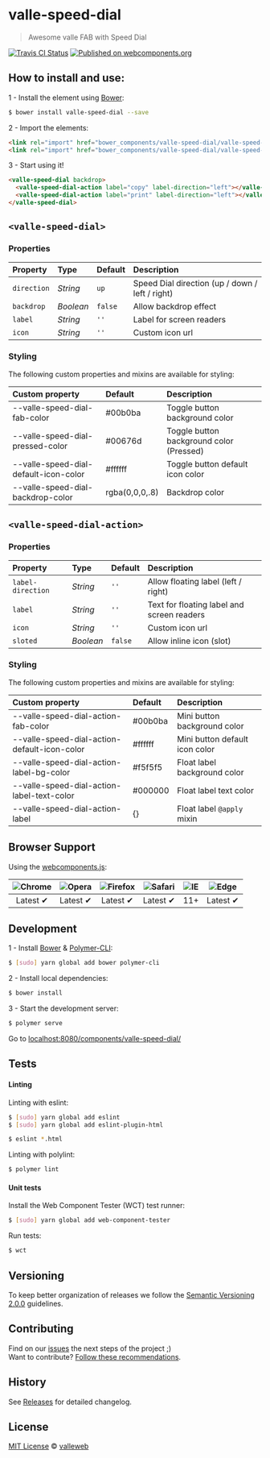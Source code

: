 # valle-speed-dial

> Awesome valle FAB with Speed Dial

[![Travis CI Status](https://travis-ci.org/valleweb/valle-speed-dial.svg?branch=master)](https://travis-ci.org/valleweb/valle-speed-dial)
[![Published on webcomponents.org](https://img.shields.io/badge/webcomponents.org-published-blue.svg)](https://www.webcomponents.org/element/valleweb/valle-speed-dial)

## How to install and use:

1 - Install the element using [Bower](http://bower.io/):

```sh
$ bower install valle-speed-dial --save
```

2 -  Import the elements:

```html
<link rel="import" href="bower_components/valle-speed-dial/valle-speed-dial.html">
<link rel="import" href="bower_components/valle-speed-dial/valle-speed-dial-action.html">
```

3 - Start using it!

<!--
```
<custom-element-demo>
  <template>
    <link rel="import" href="valle-speed-dial.html">
    <link rel="import" href="valle-speed-dial-action.html">
    <style is="custom-style">
      valle-speed-dial-action {
        --valle-speed-dial-action-fab-color: #d4f442;
      }
    </style>
    <next-code-block></next-code-block>
  </template>
</custom-element-demo>
```
-->

```html
<valle-speed-dial backdrop>
  <valle-speed-dial-action label="copy" label-direction="left"></valle-speed-dial-action>
  <valle-speed-dial-action label="print" label-direction="left"></valle-speed-dial-action>
</valle-speed-dial>
```

## `<valle-speed-dial>`

### Properties

Property    | Type        | Default   | Description
:---        |:---         |:---       |:---
`direction` | *String*    | `up`      | Speed Dial direction (up / down / left / right)
`backdrop`  | *Boolean*   | `false`   | Allow backdrop effect
`label`     | *String*    | `''`      | Label for screen readers
`icon`      | *String*    | `''`      | Custom icon url

### Styling

The following custom properties and mixins are available for styling:

Custom property                         | Default        | Description
:---                                    |:---            |:---
--valle-speed-dial-fab-color          | #00b0ba        | Toggle button background color
--valle-speed-dial-pressed-color      | #00676d        | Toggle button background color (Pressed)
--valle-speed-dial-default-icon-color | #ffffff        | Toggle button default icon color
--valle-speed-dial-backdrop-color     | rgba(0,0,0,.8) | Backdrop color

## `<valle-speed-dial-action>`

### Properties

Property          | Type        | Default   | Description
:---              |:---         |:---       |:---
`label-direction` | *String*    | `''`      | Allow floating label (left / right)
`label`           | *String*    | `''`      | Text for  floating label and screen readers
`icon`            | *String*    | `''`      | Custom icon url
`sloted`          | *Boolean*   | `false`   | Allow inline icon (slot)

### Styling

The following custom properties and mixins are available for styling:

Custom property                                | Default  | Description
:---                                           |:---      |:---
--valle-speed-dial-action-fab-color          | #00b0ba  | Mini button background color
--valle-speed-dial-action-default-icon-color | #ffffff  | Mini button default icon color
--valle-speed-dial-action-label-bg-color     | #f5f5f5  | Float label background color
--valle-speed-dial-action-label-text-color   | #000000  | Float label text color
--valle-speed-dial-action-label              | {}       | Float label `@apply` mixin

## Browser Support

Using the [webcomponents.js](https://github.com/WebComponents/webcomponentsjs):

 ![Chrome](https://cdnjs.cloudflare.com/ajax/libs/browser-logos/39.2.2/chrome/chrome_48x48.png) | ![Opera](https://cdnjs.cloudflare.com/ajax/libs/browser-logos/39.2.2/opera/opera_48x48.png) | ![Firefox](https://cdnjs.cloudflare.com/ajax/libs/browser-logos/39.2.2/firefox/firefox_48x48.png) | ![Safari](https://cdnjs.cloudflare.com/ajax/libs/browser-logos/39.2.2/safari/safari_48x48.png) |![IE](https://cdnjs.cloudflare.com/ajax/libs/browser-logos/39.2.2/archive/internet-explorer_9-11/internet-explorer_9-11_48x48.png) |  ![Edge](https://cdnjs.cloudflare.com/ajax/libs/browser-logos/39.2.2/edge/edge_48x48.png) |
:---: | :---: | :---: | :---: | :---: | :---: |
Latest ✔ | Latest ✔ | Latest ✔ | Latest ✔ | 11+ | Latest ✔

## Development

1 - Install [Bower](http://bower.io/) & [Polymer-CLI](https://www.polymer-project.org/1.0/docs/tools/polymer-cli):

```sh
$ [sudo] yarn global add bower polymer-cli
```

2 - Install local dependencies:

```sh
$ bower install
```

3 - Start the development server:

```sh
$ polymer serve
```

Go to [localhost:8080/components/valle-speed-dial/](http://localhost:8080/components/valle-speed-dial/)


## Tests

#### Linting

Linting with eslint:

```sh
$ [sudo] yarn global add eslint
$ [sudo] yarn global add eslint-plugin-html

$ eslint *.html
```

Linting with polylint:

```sh
$ polymer lint
```

#### Unit tests

Install the Web Component Tester (WCT) test runner:

```sh
$ [sudo] yarn global add web-component-tester
```

Run tests:

```sh
$ wct
```

## Versioning

To keep better organization of releases we follow the [Semantic Versioning 2.0.0](http://semver.org/) guidelines.

## Contributing

Find on our [issues](https://github.com/valleweb/valle-speed-dial/issues/) the next steps of the project ;)
<br>
Want to contribute? [Follow these recommendations](https://github.com/valleweb/valle-speed-dial/blob/master/CONTRIBUTING.md).

## History

See [Releases](https://github.com/valleweb/valle-speed-dial/releases) for detailed changelog.

## License

[MIT License](https://github.com/valleweb/valle-speed-dial/blob/master/LICENSE.md) © [valleweb](https://github.com/orgs/valleweb/people)
